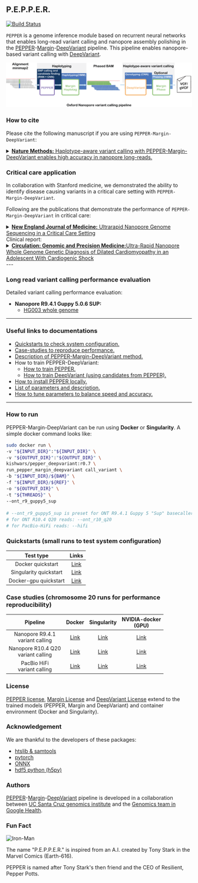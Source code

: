 ## P.E.P.P.E.R.
[![Build Status](https://travis-ci.com/kishwarshafin/pepper.svg?branch=master)](https://travis-ci.com/kishwarshafin/pepper)

`PEPPER` is a genome inference module based on recurrent neural networks that enables long-read variant calling and nanopore assembly polishing in the [PEPPER](https://github.com/kishwarshafin/pepper)-[Margin](https://github.com/UCSC-nanopore-cgl/margin)-[DeepVariant](https://github.com/google/deepvariant) pipeline. This pipeline enables nanopore-based variant calling with [DeepVariant](https://github.com/google/deepvariant).

<p align="center">
<img src="./img/PMDV_variant_calling_ONT_v5.png" alt="PEPPER-Margin-DeepVariant Variant Calling Workflow" width="720p"></img>
</p>

### How to cite
Please cite the following manuscript if you are using `PEPPER-Margin-DeepVariant`:

<details>
<summary><a href="https://www.nature.com/articles/s41592-021-01299-w"><b>Nature Methods:</b> Haplotype-aware variant calling with PEPPER-Margin-DeepVariant enables high accuracy in nanopore long-reads. </a>
</summary>

Authors: Kishwar Shafin, Trevor Pesout, Pi-Chuan Chang, Maria Nattestad, Alexey Kolesnikov, Sidharth Goel, <br/> Gunjan Baid, Mikhail Kolmogorov, Jordan M. Eizenga, Karen H. Miga, Paolo Carnevali, Miten Jain, Andrew Carroll & Benedict Paten.

**Free access link to the manuscript:** [https://rdcu.be/cABfv](https://rdcu.be/cABfv)
</details>


### Critical care application

In collaboration with Stanford medicine, we demonstrated the ability to identify disease causing variants in a critical care setting with `PEPPER-Margin-DeepVariant`.

Following are the publications that demonstrate the performance of `PEPPER-Margin-DeepVariant` in critical care:

<details>
<summary><a href="https://www.nejm.org/doi/10.1056/NEJMc2112090"><b>New England Journal of Medicine:</b> Ultrarapid Nanopore Genome Sequencing in a Critical Care Setting </a>
</summary>
Authors: John Gorzynski, Sneha Goenka, Kishwar Shafin, Tanner Jensen, Dianna Fisk, Megan Grove, Elizabeth Spiteri, Trevor Pesout, Jean Monlong, Gunjan Baid, Jonathan Bernstein, Scott Ceresnak, Pi-Chuan Chang, Jeffrey Christle, Henry Chubb, Karen Dalton, Kyla Dunn, Daniel Garalde, Joseph Guillory, Joshua Knowles, Alexey Kolesnikov, Michael Ma, Tia Moscarello, Maria Nattestad, Marco Perez, Maura Ruzhnikov, Mehrzad Samadi, Ankit Setia, Chris Wright, Courtney J Wusthoff, Katherine Xiong, Tong Zhu, Miten Jain, Fritz Sedlazeck, Andrew Carroll, Benedict Paten, Euan Ashley.
</details>
Clinical report:
<details>
<summary><a href="https://www.ahajournals.org/doi/abs/10.1161/CIRCGEN.121.003591"><b>Circulation: Genomic and Precision Medicine:</b>Ultra-Rapid Nanopore Whole Genome Genetic Diagnosis of Dilated Cardiomyopathy in an Adolescent With Cardiogenic Shock</a>
</summary>
Authors: John Gorzynski, Sneha Goenka, Kishwar Shafin, Tanner Jensen, Dianna Fisk, Megan Grove, Elizabeth Spiteri, Trevor Pesout, Jean Monlong, Jonathan Bernstein, Scott Ceresnak, Pi-Chuan Chang, Jeffrey Christle, Henry Chubb, Kyla Dunn, Daniel Garalde, Joseph Guillory, Maura Ruzhnikov, Chris Wright, Courtney Wusthoff, Katherine Xiong, Seth Hollander, Gerald Berry, Miten Jain, Fritz Sedlazeck, Andrew Carroll, Benedict Paten, Euan Ashley.
</details>
---

### Long read variant calling performance evaluation

Detailed variant calling performance evaluation:
* **Nanopore R9.4.1 Guppy 5.0.6 SUP:**
  * [HG003 whole genome](./docs/performance_evaluation/Oxford_nanopore_r9_whole_genome.md)

---

### Useful links to documentations
* [Quickstarts to check system configuration.](#quickstarts-small-runs-to-test-system-configuration)
* [Case-studies to reproduce performance.](#case-studies-chromosome-20-runs-for-performance-reproducibility)
* [Description of PEPPER-Margin-DeepVariant method.](./docs/misc/pepper_v0.7_method_update.md)
* How to train PEPPER-DeepVariant:
    * [How to train PEPPER.](./docs/training_pepper_margin_deepvariant/how_to_train_pepper.md)
    * [How to train DeepVariant (using candidates from PEPPER).](./docs/training_pepper_margin_deepvariant/how_to_train_deepvariant.md)
* [How to install PEPPER locally.](./docs/local_install/install_pepper_locally.md)
* [List of parameters and description.](./docs/usage/usage_and_parameters.md)
* [How to tune parameters to balance speed and accuracy.](./docs/usage/speed_and_accuracy.md)

---
### How to run
PEPPER-Margin-DeepVariant can be run using **Docker** or **Singularity**. A simple docker command looks like:
```bash
sudo docker run \
-v "${INPUT_DIR}":"${INPUT_DIR}" \
-v "${OUTPUT_DIR}":"${OUTPUT_DIR}" \
kishwars/pepper_deepvariant:r0.7 \
run_pepper_margin_deepvariant call_variant \
-b "${INPUT_DIR}/${BAM}" \
-f "${INPUT_DIR}/${REF}" \
-o "${OUTPUT_DIR}" \
-t "${THREADS}" \
--ont_r9_guppy5_sup

# --ont_r9_guppy5_sup is preset for ONT R9.4.1 Guppy 5 "Sup" basecaller
# for ONT R10.4 Q20 reads: --ont_r10_q20
# for PacBio-HiFi reads: --hifi
```

### Quickstarts (small runs to test system configuration)
|                  Test type                    |                          Links                                             |
|:---------------------------------------------:|:--------------------------------------------------------------------------:|
|              Docker quickstart                |  [Link](./docs/quickstart/variant_calling_docker_quickstart.md)            |
|              Singularity quickstart           |  [Link](./docs/quickstart/variant_calling_singularity_quickstart.md)       |
|              Docker-gpu quickstart            |  [Link](./docs/quickstart/variant_calling_docker_gpu_quickstart.md)        |

### Case studies (chromosome 20 runs for performance reproducibility)

|                       Pipeline                                 |                         Docker                                 |                               Singularity                                       |                     NVIDIA-docker<br>(GPU)                             |
|:--------------------------------------------------------------:|:--------------------------------------------------------------:|:-------------------------------------------------------------------------------:|:----------------------------------------------------------------------:|
|              Nanopore R9.4.1<br>variant calling                |  [Link](./docs/pipeline_docker/ONT_variant_calling.md)         |  [Link](./docs/pipeline_singularity/ONT_variant_calling_singularity.md)         |  [Link](./docs/pipeline_docker_gpu/ONT_variant_calling_gpu.md)         |
|              Nanopore R10.4 Q20<br>variant calling             |  [Link](./docs/pipeline_docker/ONT_variant_calling_r10_q20.md) |  [Link](./docs/pipeline_singularity/ONT_variant_calling_singularity_r10_q20.md) |  [Link](./docs/pipeline_docker_gpu/ONT_variant_calling_r10_q20_gpu.md) |
|                  PacBio HiFi<br>variant calling                |  [Link](./docs/pipeline_docker/HiFi_variant_calling.md)        |  [Link](./docs/pipeline_singularity/HiFi_variant_calling_singularity.md)        | [Link](./docs/pipeline_docker_gpu/HiFi_variant_calling_gpu.md)         |


### License
[PEPPER license](./LICENSE), [Margin License](https://github.com/UCSC-nanopore-cgl/margin/blob/master/LICENSE.txt) and [DeepVariant License](https://github.com/google/deepvariant/blob/r1.1/LICENSE) extend to the trained models (PEPPER, Margin and DeepVariant) and container environment (Docker and Singularity).

### Acknowledgement
We are thankful to the developers of these packages:
* [htslib & samtools](http://www.htslib.org/)
* [pytorch](https://pytorch.org/)
* [ONNX](https://onnx.ai/)
* [hdf5 python (h5py)](https://www.h5py.org/)

### Authors
[PEPPER](https://github.com/kishwarshafin/pepper)-[Margin](https://github.com/UCSC-nanopore-cgl/margin)-[DeepVariant](https://github.com/google/deepvariant) pipeline is developed in a collaboration between [UC Santa Cruz genomics institute](https://ucscgenomics.soe.ucsc.edu/) and the [Genomics team in Google Health](https://health.google/health-research/genomics/).


### Fun Fact
<img src="https://vignette.wikia.nocookie.net/marveldatabase/images/7/72/Anthony_Stark_%28Earth-616%29_from_Iron_Man_Vol_5_2_002.jpg/revision/latest?cb=20130407031815" alt="Iron-Man" width="240p"> <br/>

The name "P.E.P.P.E.R." is inspired from an A.I. created by Tony Stark in the  Marvel Comics (Earth-616).

PEPPER is named after Tony Stark's then friend and the CEO of Resilient, Pepper Potts.
